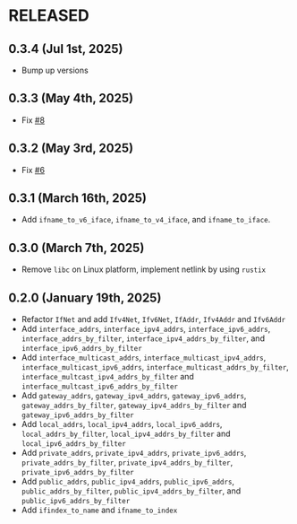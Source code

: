 # RELEASED

## 0.3.4 (Jul 1st, 2025)

- Bump up versions

## 0.3.3 (May 4th, 2025)

- Fix [#8](https://github.com/al8n/getifs/issues/8)

## 0.3.2 (May 3rd, 2025)

- Fix [#6](https://github.com/al8n/getifs/issues/6)

## 0.3.1 (March 16th, 2025)

- Add `ifname_to_v6_iface`, `ifname_to_v4_iface`, and `ifname_to_iface`.

## 0.3.0 (March 7th, 2025)

- Remove `libc` on Linux platform, implement netlink by using `rustix`

## 0.2.0 (January 19th, 2025)

- Refactor `IfNet` and add `Ifv4Net`, `Ifv6Net`, `IfAddr`, `Ifv4Addr` and `Ifv6Addr`
- Add `interface_addrs`, `interface_ipv4_addrs`, `interface_ipv6_addrs`, `interface_addrs_by_filter`, `interface_ipv4_addrs_by_filter`, and `interface_ipv6_addrs_by_filter`
- Add `interface_multicast_addrs`, `interface_multicast_ipv4_addrs`, `interface_multicast_ipv6_addrs`, `interface_multicast_addrs_by_filter`, `interface_multcast_ipv4_addrs_by_filter` and `interface_multcast_ipv6_addrs_by_filter`
- Add `gateway_addrs`, `gateway_ipv4_addrs`, `gateway_ipv6_addrs`, `gateway_addrs_by_filter`, `gateway_ipv4_addrs_by_filter` and `gateway_ipv6_addrs_by_filter`
- Add `local_addrs`, `local_ipv4_addrs`, `local_ipv6_addrs`, `local_addrs_by_filter`, `local_ipv4_addrs_by_filter` and `local_ipv6_addrs_by_filter`
- Add `private_addrs`, `private_ipv4_addrs`, `private_ipv6_addrs`, `private_addrs_by_filter`, `private_ipv4_addrs_by_filter`, `private_ipv6_addrs_by_filter`
- Add `public_addrs`, `public_ipv4_addrs`, `public_ipv6_addrs`, `public_addrs_by_filter`, `public_ipv4_addrs_by_filter`, and `public_ipv6_addrs_by_filter`
- Add `ifindex_to_name` and `ifname_to_index`
